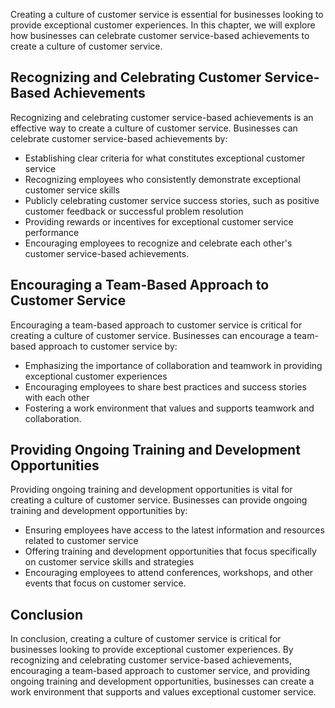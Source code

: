 
Creating a culture of customer service is essential for businesses looking to provide exceptional customer experiences. In this chapter, we will explore how businesses can celebrate customer service-based achievements to create a culture of customer service.

Recognizing and Celebrating Customer Service-Based Achievements
---------------------------------------------------------------

Recognizing and celebrating customer service-based achievements is an effective way to create a culture of customer service. Businesses can celebrate customer service-based achievements by:

* Establishing clear criteria for what constitutes exceptional customer service
* Recognizing employees who consistently demonstrate exceptional customer service skills
* Publicly celebrating customer service success stories, such as positive customer feedback or successful problem resolution
* Providing rewards or incentives for exceptional customer service performance
* Encouraging employees to recognize and celebrate each other's customer service-based achievements.

Encouraging a Team-Based Approach to Customer Service
-----------------------------------------------------

Encouraging a team-based approach to customer service is critical for creating a culture of customer service. Businesses can encourage a team-based approach to customer service by:

* Emphasizing the importance of collaboration and teamwork in providing exceptional customer experiences
* Encouraging employees to share best practices and success stories with each other
* Fostering a work environment that values and supports teamwork and collaboration.

Providing Ongoing Training and Development Opportunities
--------------------------------------------------------

Providing ongoing training and development opportunities is vital for creating a culture of customer service. Businesses can provide ongoing training and development opportunities by:

* Ensuring employees have access to the latest information and resources related to customer service
* Offering training and development opportunities that focus specifically on customer service skills and strategies
* Encouraging employees to attend conferences, workshops, and other events that focus on customer service.

Conclusion
----------

In conclusion, creating a culture of customer service is critical for businesses looking to provide exceptional customer experiences. By recognizing and celebrating customer service-based achievements, encouraging a team-based approach to customer service, and providing ongoing training and development opportunities, businesses can create a work environment that supports and values exceptional customer service.
